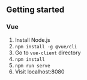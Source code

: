 

## Getting started

### Vue
1. Install Node.js
2. `npm install -g @vue/cli`
3. Go to `vue-client` directory
4. `npm install`
5. `npm run serve`
6. Visit localhost:8080

